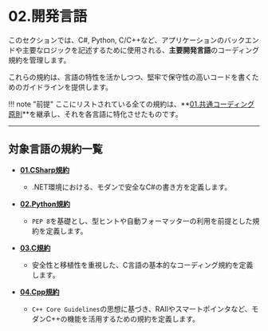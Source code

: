 # 02.開発言語

このセクションでは、C#, Python,
C/C++など、アプリケーションのバックエンドや主要なロジックを記述するために使用される、**主要開発言語**のコーディング規約を管理します。

これらの規約は、言語の特性を活かしつつ、堅牢で保守性の高いコードを書くためのガイドラインを提供します。

!!! note
"前提" ここにリストされている全ての規約は、**[01.共通コーディング原則](../01_共通規則/01_共通コーディング原則.md)**を継承し、それを各言語に特化させたものです。

---

## 対象言語の規約一覧

- **[01.CSharp規約](./01_CSharp規約.md)**
    - .NET環境における、モダンで安全なC#の書き方を定義します。

- **[02.Python規約](./02_Python規約.md)**
    - `PEP 8`を基礎とし、型ヒントや自動フォーマッターの利用を前提とした規約を定義します。

- **[03.C規約](./03_C規約.md)**
    - 安全性と移植性を重視した、C言語の基本的なコーディング規約を定義します。

- **[04.Cpp規約](./04_Cpp規約.md)**
    - `C++ Core Guidelines`の思想に基づき、RAIIやスマートポインタなど、モダンC++の機能を活用するための規約を定義します。
